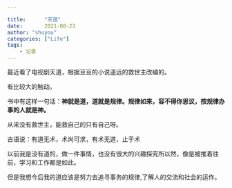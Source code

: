 ```yaml
---

title:      "天道"
date:       2021-08-23
author: "shuyou"
categories: ["Life"]
tags:      
    - 记录
---
```


最近看了电视剧天道，根据豆豆的小说遥远的救世主改编的。

有比较大的触动。

书中有这样一句话：**神就是道，道就是规律。规律如来，容不得你思议，按规律办事的人就是神。**

从来没有救世主，能救自己的只有自己呀。

古语说：有道无术，术尚可求，有术无道，止于术

以前我是没有道的，做一件事情，也没有很大的兴趣探究所以然，像是被推着往前，学习和工作都是如此。

但是我想今后我的道应该是努力去追寻事务的规律,了解人的交流和社会的运作。

